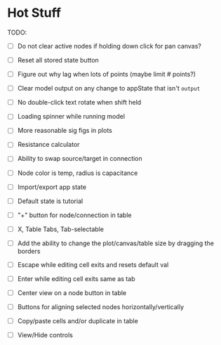 # Hot Stuff

TODO:
- [ ] Do not clear active nodes if holding down click for pan canvas?
- [ ] Reset all stored state button
- [ ] Figure out why lag when lots of points (maybe limit # points?)
- [ ] Clear model output on any change to appState that isn't `output`
- [ ] No double-click text rotate when shift held
- [ ] Loading spinner while running model
- [ ] More reasonable sig figs in plots
- [ ] Resistance calculator
- [ ] Ability to swap source/target in connection
- [ ] Node color is temp, radius is capacitance
- [ ] Import/export app state
- [ ] Default state is tutorial
- [ ] "+" button for node/connection in table
- [ ] X, Table Tabs, Tab-selectable
- [ ] Add the ability to change the plot/canvas/table size by dragging the borders

- [ ] Escape while editing cell exits and resets default val
- [ ] Enter while editing cell exits same as tab
- [ ] Center view on a node button in table
- [ ] Buttons for aligning selected nodes horizontally/vertically
- [ ] Copy/paste cells and/or duplicate in table
- [ ] View/Hide controls
